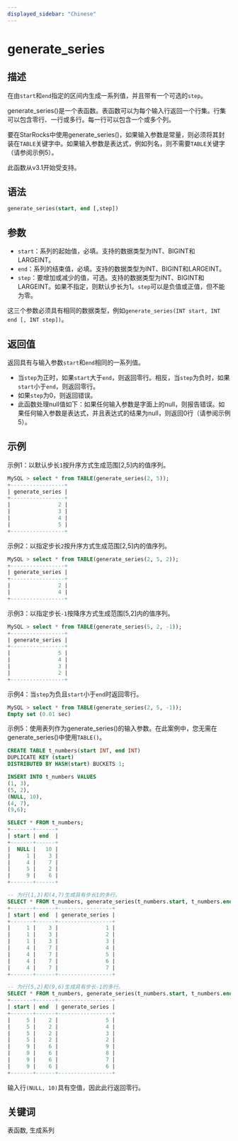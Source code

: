 ```yaml
---
displayed_sidebar: "Chinese"
---
```


# generate_series

## 描述

在由`start`和`end`指定的区间内生成一系列值，并且带有一个可选的`step`。

generate_series()是一个表函数。表函数可以为每个输入行返回一个行集。行集可以包含零行、一行或多行。每一行可以包含一个或多个列。

要在StarRocks中使用generate_series()，如果输入参数是常量，则必须将其封装在`TABLE`关键字中。如果输入参数是表达式，例如列名，则不需要`TABLE`关键字（请参阅示例5）。

此函数从v3.1开始受支持。

## 语法

```SQL
generate_series(start, end [,step])
```

## 参数

- `start`：系列的起始值，必填。支持的数据类型为INT、BIGINT和LARGEINT。
- `end`：系列的结束值，必填。支持的数据类型为INT、BIGINT和LARGEINT。
- `step`：要增加或减少的值，可选。支持的数据类型为INT、BIGINT和LARGEINT。如果不指定，则默认步长为1。`step`可以是负值或正值，但不能为零。

这三个参数必须具有相同的数据类型，例如`generate_series(INT start, INT end [, INT step])`。

## 返回值

返回具有与输入参数`start`和`end`相同的一系列值。

- 当`step`为正时，如果`start`大于`end`，则返回零行。相反，当`step`为负时，如果`start`小于`end`，则返回零行。
- 如果`step`为0，则返回错误。
- 此函数处理null值如下：如果任何输入参数是字面上的null，则报告错误。如果任何输入参数是表达式，并且表达式的结果为null，则返回0行（请参阅示例5）。

## 示例

示例1：以默认步长`1`按升序方式生成范围[2,5]内的值序列。

```SQL
MySQL > select * from TABLE(generate_series(2, 5));
+-----------------+
| generate_series |
+-----------------+
|               2 |
|               3 |
|               4 |
|               5 |
+-----------------+
```

示例2：以指定步长`2`按升序方式生成范围[2,5]内的值序列。

```SQL
MySQL > select * from TABLE(generate_series(2, 5, 2));
+-----------------+
| generate_series |
+-----------------+
|               2 |
|               4 |
+-----------------+
```

示例3：以指定步长`-1`按降序方式生成范围[5,2]内的值序列。

```SQL
MySQL > select * from TABLE(generate_series(5, 2, -1));
+-----------------+
| generate_series |
+-----------------+
|               5 |
|               4 |
|               3 |
|               2 |
+-----------------+
```

示例4：当`step`为负且`start`小于`end`时返回零行。

```SQL
MySQL > select * from TABLE(generate_series(2, 5, -1));
Empty set (0.01 sec)
```

示例5：使用表列作为generate_series()的输入参数。在此案例中，您无需在generate_series()中使用`TABLE()`。

```SQL
CREATE TABLE t_numbers(start INT, end INT)
DUPLICATE KEY (start)
DISTRIBUTED BY HASH(start) BUCKETS 1;

INSERT INTO t_numbers VALUES
(1, 3),
(5, 2),
(NULL, 10),
(4, 7),
(9,6);

SELECT * FROM t_numbers;
+-------+------+
| start | end  |
+-------+------+
|  NULL |   10 |
|     1 |    3 |
|     4 |    7 |
|     5 |    2 |
|     9 |    6 |
+-------+------+

-- 为行(1,3)和(4,7)生成具有步长1的多行。
SELECT * FROM t_numbers, generate_series(t_numbers.start, t_numbers.end);
+-------+------+-----------------+
| start | end  | generate_series |
+-------+------+-----------------+
|     1 |    3 |               1 |
|     1 |    3 |               2 |
|     1 |    3 |               3 |
|     4 |    7 |               4 |
|     4 |    7 |               5 |
|     4 |    7 |               6 |
|     4 |    7 |               7 |
+-------+------+-----------------+

-- 为行(5,2)和(9,6)生成具有步长-1的多行。
SELECT * FROM t_numbers, generate_series(t_numbers.start, t_numbers.end, -1);
+-------+------+-----------------+
| start | end  | generate_series |
+-------+------+-----------------+
|     5 |    2 |               5 |
|     5 |    2 |               4 |
|     5 |    2 |               3 |
|     5 |    2 |               2 |
|     9 |    6 |               9 |
|     9 |    6 |               8 |
|     9 |    6 |               7 |
|     9 |    6 |               6 |
+-------+------+-----------------+
```

输入行`(NULL, 10)`具有空值，因此此行返回零行。

## 关键词

表函数, 生成系列